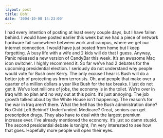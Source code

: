 ```yaml
---
layout: post
title: Doh!
date: '2004-10-08 14:23:00'
---
```


I had every intention of posting at least every couple days, but I have fallen behind. I would have posted earlier this week but we had a piece of network hardware fail somewhere between work and campus, where we get our internet connection. I would have just posted from home but I keep forgetting. A busy life with a wife and 2 kids will do that I guess. Anyway, Panic released a new version of CandyBar this week. It’s an awesome Mac icon switcher. I highly recommend it. So far we’ve had 2 debates for the upcoming presidential election. I seriously do not understand why people would vote for Bush over Kerry. The only excuse I hear is Bush will do a better job of protecting us from terrorists. Oh, and people that make over a quarter of a million dollars a year like Bush for the tax breaks. I just do not get it. We’ve lost millions of jobs, the economy is in the toilet. We’re over in Iraq with no plan and no way out at this point. It’s just annoying. The job growth talked about by the White House isn’t happening. The reason’s for the war in Iraq aren’t there. What the hell has the Bush administration done? No Child Left Behind? Underfunded. Medicare? Great, seniors can get prescription drugs. They also have to deal with the largest premium increase ever. I’ve already mentioned the economy. It’s just so damn stupid. The second presidential debate is tonight, I’m very interested to see how that goes. Hopefully more people will open their eyes.

<!--kg-card-end: markdown-->